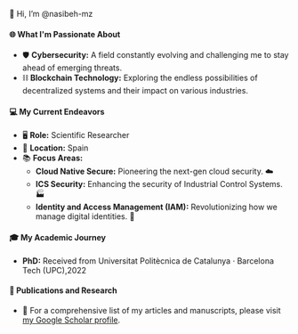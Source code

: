 
👋 Hi, I’m @nasibeh-mz

#### 🌐 What I'm Passionate About
- 🛡️ **Cybersecurity:** A field constantly evolving and challenging me to stay ahead of emerging threats.
- ⛓️ **Blockchain Technology:** Exploring the endless possibilities of decentralized systems and their impact on various industries.

#### 💻 My Current Endeavors
- 🖥️ **Role:** Scientific Researcher
- 🏢 **Location:** Spain
- 📚 **Focus Areas:** 
  - **Cloud Native Secure:** Pioneering the next-gen cloud security. ☁️
  - **ICS Security:** Enhancing the security of Industrial Control Systems. 🏭
  - **Identity and Access Management (IAM):** Revolutionizing how we manage digital identities. 🔑

#### 🎓 My Academic Journey
- **PhD:** Received from Universitat Politècnica de Catalunya · Barcelona Tech (UPC),2022

#### 📖 Publications and Research
- 📄 For a comprehensive list of my articles and manuscripts, please visit [my Google Scholar profile](https://scholar.google.com/citations?user=VU8lEH4AAAAJ&hl=en).

